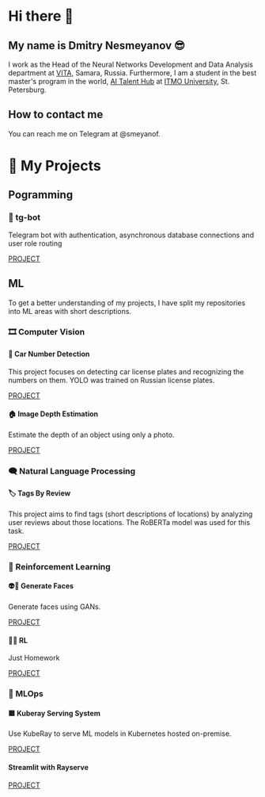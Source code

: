 # Hi there 👋
## My name is Dmitry Nesmeyanov 😎
I work as the Head of the Neural Networks Development and Data Analysis department at [VITA](https://vitaexpress.ru/), Samara, Russia.
Furthermore, I am a student in the best master's program in the world, [AI Talent Hub](https://ai.itmo.ru/) at [ITMO University](https://itmo.ru/), St. Petersburg.

## How to contact me
You can reach me on Telegram at @smeyanof.

# 🎒 My Projects

## Pogramming

### 🤖 tg-bot
Telegram bot with authentication, asynchronous database connections and user role routing

[PROJECT](https://github.com/smeyanoff/tg-bot-auth)


## ML
To get a better understanding of my projects, I have split my repositories into ML areas with short descriptions.

### 🎞 Computer Vision

#### 🚗 Car Number Detection
This project focuses on detecting car license plates and recognizing the numbers on them. YOLO was trained on Russian license plates.

[PROJECT](https://github.com/smeyanoff/car-number-detection)

#### 🏠 Image Depth Estimation
Estimate the depth of an object using only a photo.

[PROJECT](https://github.com/smeyanoff/image-depth-estimation)

### 🗨 Natural Language Processing

#### 🏷 Tags By Review
This project aims to find tags (short descriptions of locations) by analyzing user reviews about those locations. The RoBERTa model was used for this task.

[PROJECT](https://github.com/smeyanoff/tags-by-review-nlp)

### 🤖 Reinforcement Learning

#### 👽🤡 Generate Faces
Generate faces using GANs.

[PROJECT](https://github.com/smeyanoff/generate-faces-csp-gan)

#### 🤖🤖 RL
Just Homework 

[PROJECT](https://github.com/smeyanoff/reinforcment_learning)

### 🚚 MLOps

#### 🟥 Kuberay Serving System
Use KubeRay to serve ML models in Kubernetes hosted on-premise.

[PROJECT](https://github.com/smeyanoff/kuberay-serving-system)

#### Streamlit with Rayserve

[PROJECT](https://github.com/smeyanoff/rayserve-streamlit-apps)
